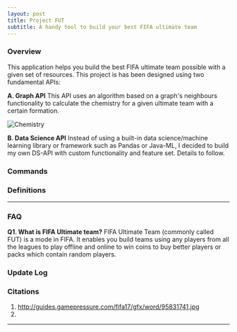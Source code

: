 ```yaml
---
layout: post
title: Project FUT
subtitle: A handy tool to build your best FIFA ultimate team
---
```


### Overview
This application helps you build the best FIFA ultimate team possible with a given set of resources. This project is has been designed using two fundamental APIs:

**A. Graph API** 
This API uses an algorithm based on a graph's neighbours functionality to calculate the chemistry for a given ultimate team with a certain formation. 

![Chemistry](http://guides.gamepressure.com/fifa17/gfx/word/95831741.jpg) 

**B. Data Science API** 
Instead of using a built-in data science/machine learning library or framework such as Pandas or Java-ML, I decided to build my own DS-API with custom functionality and feature set. Details to follow.

### Commands

### Definitions

---

### FAQ
**Q1. What is FIFA Ultimate team?**
 FIFA Ultimate Team (commonly called FUT) is a mode in FIFA. It enables you build teams using any players from all the leagues to play offline and online to win coins to buy better players or packs which contain random players.
 
### Update Log

### Citations

1. http://guides.gamepressure.com/fifa17/gfx/word/95831741.jpg
2. 

---